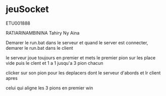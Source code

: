 # jeuSocket

ETU001888

RATIARINAMBININA Tahiry Ny Aina

Demarer le run.bat dans le serveur et quand le server est connecter, demarer le run.bat dans le client

le serveur joue toujours en premier et mets le premier pion sur les place vide puis le clent et 1 a 1 jusqu'a 3 pion chacun

clicker sur son pion pour les deplacers dont le serveur d'abords et lr client apres

celui qui aligne les 3 pions en premier win
